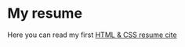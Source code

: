 # My resume 
Here you can read my first [HTML & CSS resume cite](https://ivandok13.github.io/resume/)
